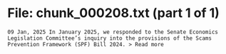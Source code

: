 ﻿# File: chunk_000208.txt (part 1 of 1)
```
09 Jan, 2025 In January 2025, we responded to the Senate Economics Legislation Committee’s inquiry into the provisions of the Scams Prevention Framework (SPF) Bill 2024. > Read more
```

